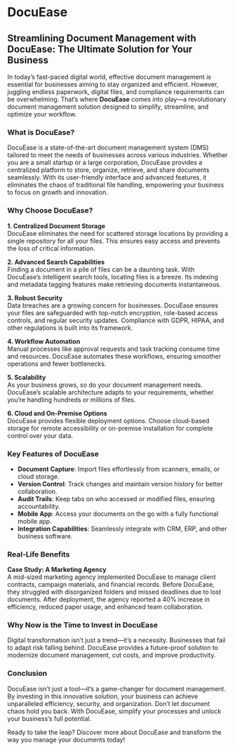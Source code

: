 # DocuEase
## Streamlining Document Management with DocuEase: The Ultimate Solution for Your Business  

In today’s fast-paced digital world, effective document management is essential for businesses aiming to stay organized and efficient. However, juggling endless paperwork, digital files, and compliance requirements can be overwhelming. That’s where **DocuEase** comes into play—a revolutionary document management solution designed to simplify, streamline, and optimize your workflow.  

### What is DocuEase?  

DocuEase is a state-of-the-art document management system (DMS) tailored to meet the needs of businesses across various industries. Whether you are a small startup or a large corporation, DocuEase provides a centralized platform to store, organize, retrieve, and share documents seamlessly. With its user-friendly interface and advanced features, it eliminates the chaos of traditional file handling, empowering your business to focus on growth and innovation.  

### Why Choose DocuEase?  

**1. Centralized Document Storage**  
DocuEase eliminates the need for scattered storage locations by providing a single repository for all your files. This ensures easy access and prevents the loss of critical information.  

**2. Advanced Search Capabilities**  
Finding a document in a pile of files can be a daunting task. With DocuEase’s intelligent search tools, locating files is a breeze. Its indexing and metadata tagging features make retrieving documents instantaneous.  

**3. Robust Security**  
Data breaches are a growing concern for businesses. DocuEase ensures your files are safeguarded with top-notch encryption, role-based access controls, and regular security updates. Compliance with GDPR, HIPAA, and other regulations is built into its framework.  

**4. Workflow Automation**  
Manual processes like approval requests and task tracking consume time and resources. DocuEase automates these workflows, ensuring smoother operations and fewer bottlenecks.  

**5. Scalability**  
As your business grows, so do your document management needs. DocuEase’s scalable architecture adapts to your requirements, whether you’re handling hundreds or millions of files.  

**6. Cloud and On-Premise Options**  
DocuEase provides flexible deployment options. Choose cloud-based storage for remote accessibility or on-premise installation for complete control over your data.  

### Key Features of DocuEase  

- **Document Capture**: Import files effortlessly from scanners, emails, or cloud storage.  
- **Version Control**: Track changes and maintain version history for better collaboration.  
- **Audit Trails**: Keep tabs on who accessed or modified files, ensuring accountability.  
- **Mobile App**: Access your documents on the go with a fully functional mobile app.  
- **Integration Capabilities**: Seamlessly integrate with CRM, ERP, and other business software.  

### Real-Life Benefits  

**Case Study: A Marketing Agency**  
A mid-sized marketing agency implemented DocuEase to manage client contracts, campaign materials, and financial records. Before DocuEase, they struggled with disorganized folders and missed deadlines due to lost documents. After deployment, the agency reported a 40% increase in efficiency, reduced paper usage, and enhanced team collaboration.  

### Why Now is the Time to Invest in DocuEase  

Digital transformation isn’t just a trend—it’s a necessity. Businesses that fail to adapt risk falling behind. DocuEase provides a future-proof solution to modernize document management, cut costs, and improve productivity.  

### Conclusion  

DocuEase isn’t just a tool—it’s a game-changer for document management. By investing in this innovative solution, your business can achieve unparalleled efficiency, security, and organization. Don’t let document chaos hold you back. With DocuEase, simplify your processes and unlock your business’s full potential.  

Ready to take the leap? Discover more about DocuEase and transform the way you manage your documents today!  
